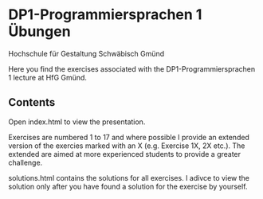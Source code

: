 # DP1-Programmiersprachen 1 Übungen

Hochschule für Gestaltung Schwäbisch Gmünd

Here you find the exercises associated with the DP1-Programmiersprachen 1 lecture at HfG Gmünd.

## Contents

Open index.html to view the presentation.

Exercises are numbered 1 to 17 and where possible I provide an extended version of the exercies marked with an X (e.g. Exercise 1X, 2X etc.). The extended are aimed at more experienced students to provide a greater challenge.

solutions.html contains the solutions for all exercises. I adivce to view the solution only after you have found a solution for the exercise by yourself.
